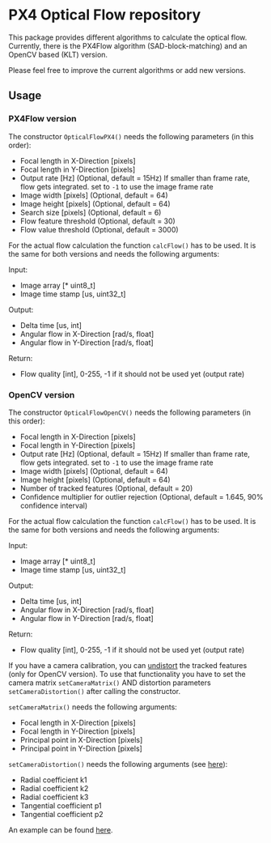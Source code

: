# PX4 Optical Flow repository
This package provides different algorithms to calculate the optical flow. Currently, there is the PX4Flow algorithm (SAD-block-matching) and an OpenCV based (KLT) version.

Please feel free to improve the current algorithms or add new versions.

## Usage
### PX4Flow version
The constructor `OpticalFlowPX4()` needs the following parameters (in this order):
* Focal length in X-Direction [pixels]
* Focal length in Y-Direction [pixels]
* Output rate [Hz] (Optional, default = 15Hz) If smaller than frame rate, flow gets integrated. set to `-1` to use the image frame rate
* Image width [pixels] (Optional, default = 64)
* Image height [pixels] (Optional, default = 64)
* Search size [pixels] (Optional, default = 6)
* Flow feature threshold (Optional, default = 30)
* Flow value threshold (Optional, default = 3000)

For the actual flow calculation the function `calcFlow()` has to be used. It is the same for both versions and needs the following arguments:

Input:
* Image array [* uint8_t]
* Image time stamp [us, uint32_t]

Output:
* Delta time [us, int]
* Angular flow in X-Direction [rad/s, float]
* Angular flow in Y-Direction [rad/s, float]

Return:
* Flow quality [int], 0-255, -1 if it should not be used yet (output rate)

### OpenCV version
The constructor `OpticalFlowOpenCV()` needs the following parameters (in this order):
* Focal length in X-Direction [pixels]
* Focal length in Y-Direction [pixels]
* Output rate [Hz] (Optional, default = 15Hz) If smaller than frame rate, flow gets integrated. set to `-1` to use the image frame rate
* Image width [pixels] (Optional, default = 64)
* Image height [pixels] (Optional, default = 64)
* Number of tracked features (Optional, default = 20)
* Confidence multiplier for outlier rejection (Optional, default = 1.645, 90% confidence interval)

For the actual flow calculation the function `calcFlow()` has to be used. It is the same for both versions and needs the following arguments:

Input:
* Image array [* uint8_t]
* Image time stamp [us, uint32_t]

Output:
* Delta time [us, int]
* Angular flow in X-Direction [rad/s, float]
* Angular flow in Y-Direction [rad/s, float]

Return:
* Flow quality [int], 0-255, -1 if it should not be used yet (output rate)

If you have a camera calibration, you can [undistort](http://docs.opencv.org/3.1.0/da/d54/group__imgproc__transform.html#ga55c716492470bfe86b0ee9bf3a1f0f7e) the tracked features (only for OpenCV version). To use that functionality you have to set the camera matrix `setCameraMatrix()` AND distortion parameters `setCameraDistortion()` after calling the constructor.

`setCameraMatrix()` needs the following arguments:
* Focal length in X-Direction [pixels]
* Focal length in Y-Direction [pixels]
* Principal point in X-Direction [pixels]
* Principal point in Y-Direction [pixels]

`setCameraDistortion()` needs the following arguments (see [here](http://docs.opencv.org/3.1.0/da/d54/group__imgproc__transform.html#ga55c716492470bfe86b0ee9bf3a1f0f7e)):
* Radial coefficient k1
* Radial coefficient k2
* Radial coefficient k3
* Tangential coefficient p1
* Tangential coefficient p2

An example can be found [here](https://github.com/PX4/sitl_gazebo/blob/master/src/gazebo_opticalFlow_plugin.cpp#L141-L195).
